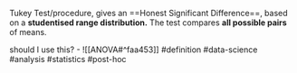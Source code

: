 Tukey Test/procedure,  gives an ==Honest Significant Difference==, based on a **studentised range distribution.** The test compares **all possible pairs** of means.



should I use this? - ![[ANOVA#^faa453]]
#definition #data-science #analysis #statistics #post-hoc
